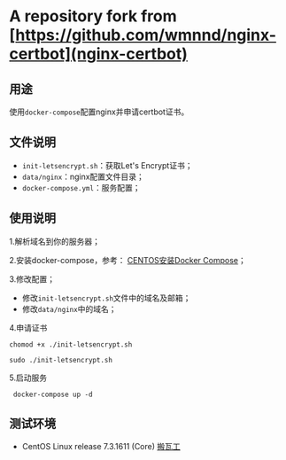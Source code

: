 # A repository fork from [https://github.com/wmnnd/nginx-certbot](nginx-certbot)

## 用途

使用`docker-compose`配置nginx并申请certbot证书。

## 文件说明

* `init-letsencrypt.sh`：获取Let's Encrypt证书；
* `data/nginx`：nginx配置文件目录；
* `docker-compose.yml`：服务配置；

## 使用说明

1.解析域名到你的服务器；

2.安装docker-compose，参考： <a href="https://www.4spaces.org/centos-install-docker-compose/" target="_blank">CENTOS安装Docker Compose</a>；

3.修改配置；

* 修改`init-letsencrypt.sh`文件中的域名及邮箱；
* 修改`data/nginx`中的域名；

4.申请证书

```
chomod +x ./init-letsencrypt.sh

sudo ./init-letsencrypt.sh
```

5.启动服务

```
 docker-compose up -d
```

## 测试环境

* CentOS Linux release 7.3.1611 (Core)  <a href="https://www.4spaces.org/best-details-to-buy-banwagonhost/" target="_blank">搬瓦工</a>